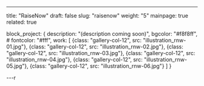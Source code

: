 ---
title: "RaiseNow"
draft: false
slug: "raisenow"
weight: "5"
mainpage: true
related: true

block_project: {
	description: "(description coming soon)",
	bgcolor: "#f8f8ff",
	# fontcolor: "#fff",
	work: [ 
		{class: "gallery-col-12", src: "illustration_rnw-01.jpg"},
		{class: "gallery-col-12", src: "illustration_rnw-02.jpg"},
		{class: "gallery-col-12", src: "illustration_rnw-03.jpg"},
		{class: "gallery-col-12", src: "illustration_rnw-04.jpg"},
		{class: "gallery-col-12", src: "illustration_rnw-05.jpg"},
		{class: "gallery-col-12", src: "illustration_rnw-06.jpg"}
	]
}

---r